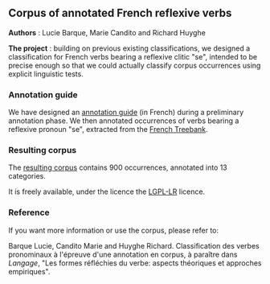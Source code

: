 ## Corpus of annotated French reflexive verbs

**Authors** : Lucie Barque, Marie Candito and Richard Huyghe

**The project** : building on previous existing classifications, we designed a classification for French verbs bearing a reflexive clitic "se", intended to be precise enough so that we could actually classify corpus occurrences using explicit linguistic tests.


### Annotation guide

We have designed an [annotation guide](https://frenchreflverbs.github.io/annotation/FrenchReflVerbs_guide_annotation_v1.0.pdf) (in French) during a preliminary annotation phase. We then annotated occurrences of verbs bearing a reflexive pronoun "se", extracted from the [French Treebank](http://ftb.linguist.univ-paris-diderot.fr/).

### Resulting corpus
The [resulting corpus](https://frenchreflverbs.github.io/annotation/releases/ftb-900-v1.zip) contains 900 occurrences, annotated into 13 categories.

It is freely available, under the licence the [LGPL-LR](https://spdx.org/licenses/LGPLLR.html) licence.

### Reference

If you want more information or use the corpus, please refer to:

Barque Lucie, Candito Marie and Huyghe Richard. Classification des verbes pronominaux à l'épreuve d'une annotation en corpus, à paraître dans *Langage*, "Les formes réfléchies du verbe: aspects théoriques et approches empiriques".





